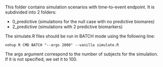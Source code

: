 This folder contains simulation scenarios with time-to-event endpoint.
It is subdivided into 2 folders:

- 0_predictive (simulations for the null case with no predictive biomares)
- 2_predictive (simulations with 2 predictive biomarkers)

The simulate.R files should be run in BATCH mode using the following line:

`nohup R CMD BATCH "--args 2000" --vanilla simulate.R`

The args argument correspond to the number of subjects for the simulation. If it is not specified, we set it to 100.
